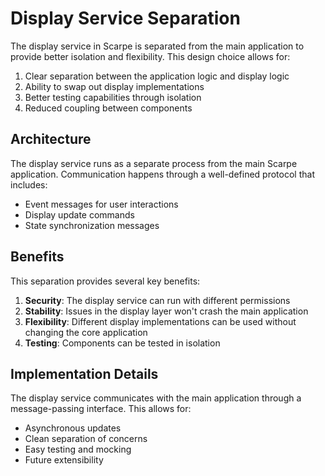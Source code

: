 # Display Service Separation

The display service in Scarpe is separated from the main application to provide better isolation and flexibility. This design choice allows for:

1. Clear separation between the application logic and display logic
2. Ability to swap out display implementations
3. Better testing capabilities through isolation
4. Reduced coupling between components

## Architecture

The display service runs as a separate process from the main Scarpe application. Communication happens through a well-defined protocol that includes:

- Event messages for user interactions
- Display update commands
- State synchronization messages

## Benefits

This separation provides several key benefits:

1. **Security**: The display service can run with different permissions
2. **Stability**: Issues in the display layer won't crash the main application
3. **Flexibility**: Different display implementations can be used without changing the core application
4. **Testing**: Components can be tested in isolation

## Implementation Details

The display service communicates with the main application through a message-passing interface. This allows for:

- Asynchronous updates
- Clean separation of concerns
- Easy testing and mocking
- Future extensibility
